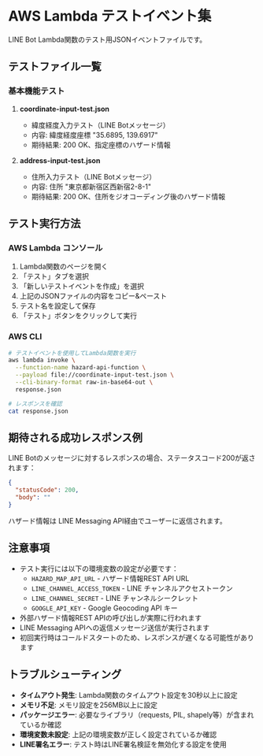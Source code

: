 # AWS Lambda テストイベント集

LINE Bot Lambda関数のテスト用JSONイベントファイルです。

## テストファイル一覧

### 基本機能テスト

1. **coordinate-input-test.json**
   - 緯度経度入力テスト（LINE Botメッセージ）
   - 内容: 緯度経度座標 "35.6895, 139.6917"
   - 期待結果: 200 OK、指定座標のハザード情報

2. **address-input-test.json**
   - 住所入力テスト（LINE Botメッセージ）
   - 内容: 住所 "東京都新宿区西新宿2-8-1"
   - 期待結果: 200 OK、住所をジオコーディング後のハザード情報

## テスト実行方法

### AWS Lambda コンソール

1. Lambda関数のページを開く
2. 「テスト」タブを選択
3. 「新しいテストイベントを作成」を選択
4. 上記のJSONファイルの内容をコピー&ペースト
5. テスト名を設定して保存
6. 「テスト」ボタンをクリックして実行

### AWS CLI

```bash
# テストイベントを使用してLambda関数を実行
aws lambda invoke \
  --function-name hazard-api-function \
  --payload file://coordinate-input-test.json \
  --cli-binary-format raw-in-base64-out \
  response.json

# レスポンスを確認
cat response.json
```

## 期待される成功レスポンス例

LINE Botのメッセージに対するレスポンスの場合、ステータスコード200が返されます：

```json
{
  "statusCode": 200,
  "body": ""
}
```

ハザード情報は LINE Messaging API経由でユーザーに返信されます。

## 注意事項

- テスト実行には以下の環境変数の設定が必要です：
  - `HAZARD_MAP_API_URL` - ハザード情報REST API URL
  - `LINE_CHANNEL_ACCESS_TOKEN` - LINE チャンネルアクセストークン
  - `LINE_CHANNEL_SECRET` - LINE チャンネルシークレット
  - `GOOGLE_API_KEY` - Google Geocoding API キー
- 外部ハザード情報REST APIの呼び出しが実際に行われます
- LINE Messaging APIへの返信メッセージ送信が実行されます
- 初回実行時はコールドスタートのため、レスポンスが遅くなる可能性があります

## トラブルシューティング

- **タイムアウト発生**: Lambda関数のタイムアウト設定を30秒以上に設定
- **メモリ不足**: メモリ設定を256MB以上に設定
- **パッケージエラー**: 必要なライブラリ（requests, PIL, shapely等）が含まれているか確認
- **環境変数未設定**: 上記の環境変数が正しく設定されているか確認
- **LINE署名エラー**: テスト時はLINE署名検証を無効化する設定を使用